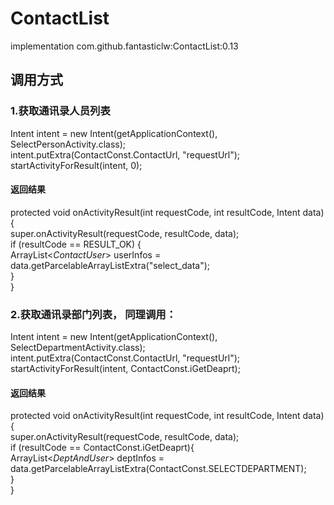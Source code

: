 # ContactList
implementation com.github.fantasticlw:ContactList:0.13

## 调用方式

### 1.获取通讯录人员列表
Intent intent = new Intent(getApplicationContext(), SelectPersonActivity.class);<br/>
intent.putExtra(ContactConst.ContactUrl, "requestUrl");<br/>
startActivityForResult(intent, 0);<br/>

#### 返回结果
protected void onActivityResult(int requestCode, int resultCode, Intent data) {<br/>
    super.onActivityResult(requestCode, resultCode, data);<br/>
       if (resultCode == RESULT_OK) {<br/>
          ArrayList<*ContactUser*> userInfos = data.getParcelableArrayListExtra("select_data");<br/>
       }<br/>
}<br/>
    
### 2.获取通讯录部门列表， 同理调用：
Intent intent = new Intent(getApplicationContext(), SelectDepartmentActivity.class);<br/>
intent.putExtra(ContactConst.ContactUrl, "requestUrl");<br/>
startActivityForResult(intent, ContactConst.iGetDeaprt);<br/>

#### 返回结果
protected void onActivityResult(int requestCode, int resultCode, Intent data) {<br/>
    super.onActivityResult(requestCode, resultCode, data);<br/>
       if (resultCode == ContactConst.iGetDeaprt){<br/>
         ArrayList<*DeptAndUser*> deptInfos = data.getParcelableArrayListExtra(ContactConst.SELECTDEPARTMENT);<br/>
       }<br/>
}<br/>                                                                                                                                         



